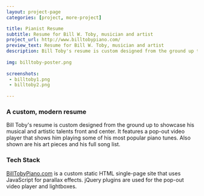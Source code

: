 ```yaml
---
layout: project-page
categories: [project, more-project]

title: Pianist Resume
subtitle: Resume for Bill W. Toby, musician and artist
project_url: http://www.billtobypiano.com/
preview_text: Resume for Bill W. Toby, musician and artist
description: Bill Toby's resume is custom designed from the ground up to showcase his musical and artistic talents front and center. It features a pop-out video player that shows some of his most popular tunes. Also shown are his art pieces and his full repertoire of songs.
   
img: billtoby-poster.png
   
screenshots:
 - billtoby1.png
 - billtoby2.png
   
---
```


### A custom, modern resume

Bill Toby's resume is custom designed from the ground up to showcase his musical and artistic talents front and center. It features a pop-out video player that shows him playing some of his most popular piano tunes. Also shown are his art pieces and his full song list.

### Tech Stack

[BillTobyPiano.com](http://www.billtobypiano.com/) is a custom static HTML single-page site that uses JavaScript for parallax effects. jQuery plugins are used for the pop-out video player and lightboxes.
